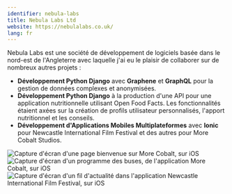 ```yaml
---
identifier: nebula-labs
title: Nebula Labs Ltd
website: https://nebulalabs.co.uk/
lang: fr
---
```

Nebula Labs est une société de développement de logiciels basée dans le nord-est de l'Angleterre avec laquelle j'ai eu le plaisir de collaborer sur de nombreux autres projets :
* **Développement Python Django** avec **Graphene** et **GraphQL** pour la gestion de données complexes et anonymisées.
* **Développement Python Django** à la production d'une API pour une application nutritionnelle utilisant Open Food Facts. Les fonctionnalités étaient axées sur la création de profils utilisateur personnalisés, l'apport nutritionnel et les conseils.
* **Développement d'Applications Mobiles Multiplateformes** avec **Ionic** pour Newcastle International Film Festival et des autres pour More Cobalt Studios.

<div class="row project-img-row">
    <div class="col-sm-4"><img class="collapsing-img" src="{{ '/assets/img/medium/cobalt_1.png' | absolute_url }}" alt="Capture d'écran d'une page bienvenue sur More Cobalt, sur iOS"/></div>
    <div class="col-sm-4"><img class="collapsing-img" src="{{ '/assets/img/medium/cobalt_2.png' | absolute_url }}" alt="Capture d'écran d'un programme des buses, de l'application More Cobalt, sur iOS"/></div>
    <div class="col-sm-4"><img class="collapsing-img" src="{{ '/assets/img/medium/filmfest1.png' | absolute_url }}" alt="Capture d'écran d'un fil d'actualité dans l'application Newcastle International Film Festival, sur iOS"/></div>
</div>
